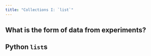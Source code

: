 ```yaml
---
title: "Collections I: `list`"
---
```


## What is the form of data from experiments?

## Python `list`s
